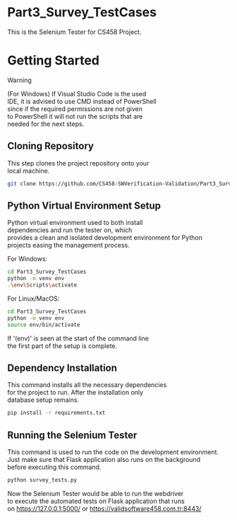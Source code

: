# Part3_Survey_TestCases

This is the Selenium Tester for CS458 Project.

# Getting Started

> [!WARNING]
> (For Windows) If Visual Studio Code is the used\
> IDE, it is advised to use CMD instead of PowerShell\
> since if the required permissions are not given\
> to PowerShell it will not run the scripts that are \
> needed for the next steps.

## Cloning Repository

This step clones the project repository onto your\
local machine.

```bash
git clone https://github.com/CS458-SWVerification-Validation/Part3_Survey_TestCases.git
```

## Python Virtual Environment Setup

Python virtual environment used to both install\
dependencies and run the tester on, which\
provides a clean and isolated development environment for Python\
projects easing the management process.

For Windows:
```bash
cd Part3_Survey_TestCases
python -m venv env
.\env\Scripts\activate
```

For Linux/MacOS:
```bash
cd Part3_Survey_TestCases
python -m venv env
source env/bin/activate
```

If '(env)' is seen at the start of the command line\
the first part of the setup is complete.

## Dependency Installation

This command installs all the necessary dependencies\
for the project to run. After the installation only\
database setup remains.

```bash
pip install -r requirements.txt
```

## Running the Selenium Tester

This command is used to run the code on the development environment.\
Just make sure that Flask application also runs on the background\
before executing this command.

```bash
python survey_tests.py
```

Now the Selenium Tester would be able to run the webdriver\
to execute the automated tests on Flask application that runs\
on https://127.0.0.1:5000/ or https://validsoftware458.com.tr:8443/
